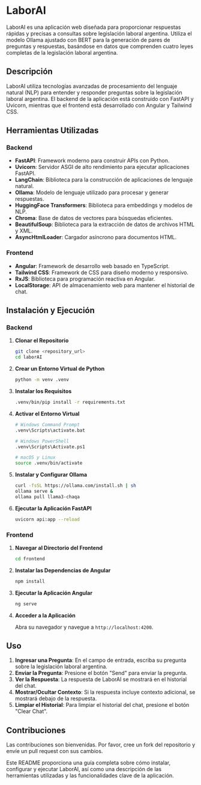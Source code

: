 # LaborAI

LaborAI es una aplicación web diseñada para proporcionar respuestas rápidas y precisas a consultas sobre legislación laboral argentina. Utiliza el modelo Ollama ajustado con BERT para la generación de pares de preguntas y respuestas, basándose en datos que comprenden cuatro leyes completas de la legislación laboral argentina.

## Descripción

LaborAI utiliza tecnologías avanzadas de procesamiento del lenguaje natural (NLP) para entender y responder preguntas sobre la legislación laboral argentina. El backend de la aplicación está construido con FastAPI y Uvicorn, mientras que el frontend está desarrollado con Angular y Tailwind CSS.

## Herramientas Utilizadas

### Backend

- **FastAPI**: Framework moderno para construir APIs con Python.
- **Uvicorn**: Servidor ASGI de alto rendimiento para ejecutar aplicaciones FastAPI.
- **LangChain**: Biblioteca para la construcción de aplicaciones de lenguaje natural.
- **Ollama**: Modelo de lenguaje utilizado para procesar y generar respuestas.
- **HuggingFace Transformers**: Biblioteca para embeddings y modelos de NLP.
- **Chroma**: Base de datos de vectores para búsquedas eficientes.
- **BeautifulSoup**: Biblioteca para la extracción de datos de archivos HTML y XML.
- **AsyncHtmlLoader**: Cargador asíncrono para documentos HTML.

### Frontend

- **Angular**: Framework de desarrollo web basado en TypeScript.
- **Tailwind CSS**: Framework de CSS para diseño moderno y responsivo.
- **RxJS**: Biblioteca para programación reactiva en Angular.
- **LocalStorage**: API de almacenamiento web para mantener el historial de chat.

## Instalación y Ejecución

### Backend

1. **Clonar el Repositorio**

    ```bash
    git clone <repository_url>
    cd laborAI
    ```

2. **Crear un Entorno Virtual de Python**

    ```bash
    python -m venv .venv
    ```

3. **Instalar los Requisitos**

    ```bash
    .venv/bin/pip install -r requirements.txt
    ```

4. **Activar el Entorno Virtual**

    ```bash
    # Windows Command Prompt
    .venv\Scripts\activate.bat

    # Windows PowerShell
    .venv\Scripts\Activate.ps1

    # macOS y Linux
    source .venv/bin/activate
    ```

5. **Instalar y Configurar Ollama**

    ```bash
    curl -fsSL https://ollama.com/install.sh | sh
    ollama serve &
    ollama pull llama3-chaqa
    ```

6. **Ejecutar la Aplicación FastAPI**

    ```bash
    uvicorn api:app --reload
    ```

### Frontend

1. **Navegar al Directorio del Frontend**

    ```bash
    cd frontend
    ```

2. **Instalar las Dependencias de Angular**

    ```bash
    npm install
    ```

3. **Ejecutar la Aplicación Angular**

    ```bash
    ng serve
    ```

4. **Acceder a la Aplicación**

    Abra su navegador y navegue a `http://localhost:4200`.

## Uso

1. **Ingresar una Pregunta**: En el campo de entrada, escriba su pregunta sobre la legislación laboral argentina.
2. **Enviar la Pregunta**: Presione el botón "Send" para enviar la pregunta.
3. **Ver la Respuesta**: La respuesta de LaborAI se mostrará en el historial del chat.
4. **Mostrar/Ocultar Contexto**: Si la respuesta incluye contexto adicional, se mostrará debajo de la respuesta.
5. **Limpiar el Historial**: Para limpiar el historial del chat, presione el botón "Clear Chat".

## Contribuciones

Las contribuciones son bienvenidas. Por favor, cree un fork del repositorio y envíe un pull request con sus cambios.



Este README proporciona una guía completa sobre cómo instalar, configurar y ejecutar LaborAI, así como una descripción de las herramientas utilizadas y las funcionalidades clave de la aplicación.

